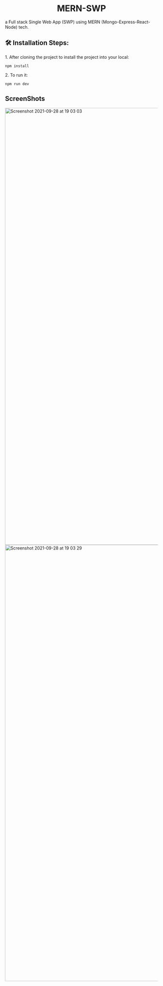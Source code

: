 <h1 align="center">MERN-SWP</h1>


<p>a Full stack Single Web App (SWP) using MERN (Mongo-Express-React-Node) tech.</p>

<h2>🛠️ Installation Steps:</h2>

<p>1. After cloning the project to install the project into your local:</p>

```
npm install
```

<p>2. To run it:</p>

```
npm run dev
```

<h2>ScreenShots</h2>

<img width="1440" alt="Screenshot 2021-09-28 at 19 03 03" src="https://user-images.githubusercontent.com/47864126/135125301-4ae3a93c-6b5d-4fec-8bbe-dda4930cb4a0.png">

<img width="1438" alt="Screenshot 2021-09-28 at 19 03 29" src="https://user-images.githubusercontent.com/47864126/135125327-3dcc0517-71c3-4ce1-a043-4845aba119f5.png">
